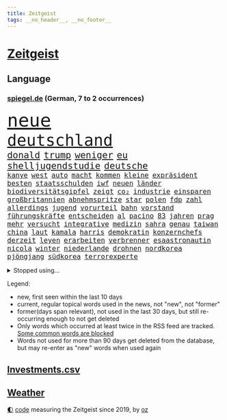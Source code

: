 ```yaml
---
title: Zeitgeist
tags: __no_header__, __no_footer__
---
```


# [Zeitgeist](https://oliz.io/zeitgeist/)

## Language

<h3><a href="https://www.spiegel.de" target="_blank">spiegel.de</a> (German, 7 to 2 occurrences)</h3>
<p style="font-family:monospace">
<span style="font-size:32pt"><a href="news_links.html#neue" class="current">neue</a></span>
<br>
<span style="font-size:28pt"><a href="news_links.html#deutschland" class="current">deutschland</a></span>
<br>
<span style="font-size:16pt"><a href="news_links.html#donald" class="current">donald</a></span>
<span style="font-size:16pt"><a href="news_links.html#trump" class="current">trump</a></span>
<span style="font-size:16pt"><a href="news_links.html#weniger" class="current">weniger</a></span>
<span style="font-size:16pt"><a href="news_links.html#eu" class="current">eu</a></span>
<span style="font-size:16pt"><a href="news_links.html#shelljugendstudie" class="new">shelljugendstudie</a></span>
<span style="font-size:16pt"><a href="news_links.html#deutsche" class="current">deutsche</a></span>
<br>
<span style="font-size:12pt"><a href="news_links.html#kanye" class="current">kanye</a></span>
<span style="font-size:12pt"><a href="news_links.html#west" class="current">west</a></span>
<span style="font-size:12pt"><a href="news_links.html#auto" class="current">auto</a></span>
<span style="font-size:12pt"><a href="news_links.html#macht" class="current">macht</a></span>
<span style="font-size:12pt"><a href="news_links.html#kommen" class="current">kommen</a></span>
<span style="font-size:12pt"><a href="news_links.html#kleine" class="current">kleine</a></span>
<span style="font-size:12pt"><a href="news_links.html#expräsident" class="current">expräsident</a></span>
<span style="font-size:12pt"><a href="news_links.html#besten" class="current">besten</a></span>
<span style="font-size:12pt"><a href="news_links.html#staatsschulden" class="current">staatsschulden</a></span>
<span style="font-size:12pt"><a href="news_links.html#iwf" class="new">iwf</a></span>
<span style="font-size:12pt"><a href="news_links.html#neuen" class="current">neuen</a></span>
<span style="font-size:12pt"><a href="news_links.html#länder" class="current">länder</a></span>
<span style="font-size:12pt"><a href="news_links.html#biodiversitätsgipfel" class="new">biodiversitätsgipfel</a></span>
<span style="font-size:12pt"><a href="news_links.html#zeigt" class="current">zeigt</a></span>
<span style="font-size:12pt"><a href="news_links.html#co₂" class="current">co₂</a></span>
<span style="font-size:12pt"><a href="news_links.html#industrie" class="current">industrie</a></span>
<span style="font-size:12pt"><a href="news_links.html#einsparen" class="new">einsparen</a></span>
<span style="font-size:12pt"><a href="news_links.html#großbritannien" class="current">großbritannien</a></span>
<span style="font-size:12pt"><a href="news_links.html#abnehmspritze" class="current">abnehmspritze</a></span>
<span style="font-size:12pt"><a href="news_links.html#star" class="current">star</a></span>
<span style="font-size:12pt"><a href="news_links.html#polen" class="current">polen</a></span>
<span style="font-size:12pt"><a href="news_links.html#fdp" class="current">fdp</a></span>
<span style="font-size:12pt"><a href="news_links.html#zahl" class="current">zahl</a></span>
<span style="font-size:12pt"><a href="news_links.html#allerdings" class="current">allerdings</a></span>
<span style="font-size:12pt"><a href="news_links.html#jugend" class="current">jugend</a></span>
<span style="font-size:12pt"><a href="news_links.html#vorurteil" class="new">vorurteil</a></span>
<span style="font-size:12pt"><a href="news_links.html#bahn" class="current">bahn</a></span>
<span style="font-size:12pt"><a href="news_links.html#vorstand" class="current">vorstand</a></span>
<span style="font-size:12pt"><a href="news_links.html#führungskräfte" class="current">führungskräfte</a></span>
<span style="font-size:12pt"><a href="news_links.html#entscheiden" class="current">entscheiden</a></span>
<span style="font-size:12pt"><a href="news_links.html#al" class="current">al</a></span>
<span style="font-size:12pt"><a href="news_links.html#pacino" class="new">pacino</a></span>
<span style="font-size:12pt"><a href="news_links.html#83" class="current">83</a></span>
<span style="font-size:12pt"><a href="news_links.html#jahren" class="current">jahren</a></span>
<span style="font-size:12pt"><a href="news_links.html#prag" class="current">prag</a></span>
<span style="font-size:12pt"><a href="news_links.html#mehr" class="current">mehr</a></span>
<span style="font-size:12pt"><a href="news_links.html#versucht" class="current">versucht</a></span>
<span style="font-size:12pt"><a href="news_links.html#integrative" class="new">integrative</a></span>
<span style="font-size:12pt"><a href="news_links.html#medizin" class="current">medizin</a></span>
<span style="font-size:12pt"><a href="news_links.html#sahra" class="current">sahra</a></span>
<span style="font-size:12pt"><a href="news_links.html#genau" class="current">genau</a></span>
<span style="font-size:12pt"><a href="news_links.html#taiwan" class="current">taiwan</a></span>
<span style="font-size:12pt"><a href="news_links.html#china" class="current">china</a></span>
<span style="font-size:12pt"><a href="news_links.html#laut" class="current">laut</a></span>
<span style="font-size:12pt"><a href="news_links.html#kamala" class="current">kamala</a></span>
<span style="font-size:12pt"><a href="news_links.html#harris" class="current">harris</a></span>
<span style="font-size:12pt"><a href="news_links.html#demokratin" class="current">demokratin</a></span>
<span style="font-size:12pt"><a href="news_links.html#konzernchefs" class="new">konzernchefs</a></span>
<span style="font-size:12pt"><a href="news_links.html#derzeit" class="current">derzeit</a></span>
<span style="font-size:12pt"><a href="news_links.html#leyen" class="current">leyen</a></span>
<span style="font-size:12pt"><a href="news_links.html#erarbeiten" class="current">erarbeiten</a></span>
<span style="font-size:12pt"><a href="news_links.html#verbrenner" class="current">verbrenner</a></span>
<span style="font-size:12pt"><a href="news_links.html#esaastronautin" class="new">esaastronautin</a></span>
<span style="font-size:12pt"><a href="news_links.html#nicola" class="current">nicola</a></span>
<span style="font-size:12pt"><a href="news_links.html#winter" class="current">winter</a></span>
<span style="font-size:12pt"><a href="news_links.html#niederlande" class="current">niederlande</a></span>
<span style="font-size:12pt"><a href="news_links.html#drohnen" class="current">drohnen</a></span>
<span style="font-size:12pt"><a href="news_links.html#nordkorea" class="current">nordkorea</a></span>
<span style="font-size:12pt"><a href="news_links.html#pjöngjang" class="current">pjöngjang</a></span>
<span style="font-size:12pt"><a href="news_links.html#südkorea" class="current">südkorea</a></span>
<span style="font-size:12pt"><a href="news_links.html#terrorexperte" class="current">terrorexperte</a></span>
</p>
<details>
<summary>Stopped using...</summary>
<p class="former" style="font-size:12pt">
treffer(1455) becker(1454) bedeuten(1454) cristiano(1454) ronaldo(1454) kommunen(1453) myanmar(1453) wechselt(1453) kauft(1452) abstimmung(1451) beschreibt(1451) aufmerksamkeit(1450) beobachtet(1450) freiheitsstrafe(1450) gesunken(1450) klagt(1450) landesregierung(1450) material(1450) scheiterte(1450) sinken(1450) statement(1450) summe(1450) usaußenminister(1450) wahrheit(1450) weltweiten(1450) zentrum(1450) christine(1449) gewissen(1449) nahmen(1449) plus(1449) verschwunden(1449) entschuldigt(1448) erklärte(1448) innenministerium(1448) scheinen(1448) scheitern(1448) sonne(1448) who(1448) wirkung(1448) überall(1448) arbeitete(1447) entwurf(1447) finanziell(1447) schaden(1447) eis(1446) forderung(1446) gezogen(1446) ausländische(1445) konservativen(1445) nahezu(1445) netzwerk(1445) stets(1445) voraus(1445) beschluss(1444) finale(1444) gastgeber(1444) kündigte(1444) nazis(1444) pocht(1444) pressestimmen(1444) spekuliert(1444) vorübergehend(1444) xi(1444) illegal(1443) institut(1443) obama(1443) trend(1443) warf(1443) anbieten(1442) investitionen(1442) räumen(1442) 3(1441) debakel(1441) distanziert(1441) lieben(1441) wies(1441) aufruf(1440) eigentümer(1440) milliarde(1439) erkrankung(1438) halbfinale(1438) versprochen(1438) motiv(1437) starker(1437) anlass(1436) frust(1436) schwanger(1435) verbreiten(1435) berät(1434) produzieren(1434) stieg(1434) königin(1433) pflicht(1432) 45(1430) gesamten(1430) hunger(1429) mission(1429) begriff(1428) bundesgerichtshof(1428) ähnlich(1428) beschlagnahmt(1427) gouverneur(1427) presse(1427) ministerium(1425) empfängt(1424) herz(1424) insassen(1424) syrer(1424) freiwillig(1423) abstieg(1422) teilnahme(1422) papier(1418) auseinandersetzung(1416) katharina(1408) erhöhung(1407) einblicke(1403) blinken(1391) marine(1388) last(1386) einfache(1376) schiffe(1376) leiter(1368) öffnet(1343) langjährige(1339) milliardär(1337) zusammenbruch(1311) lediglich(1236) tennisstar(1222) kolumbien(1201) ministerin(1197) truppe(1184) gestern(1144) gewohnt(1122) haushalt(1119) vorfeld(1098) dokumentiert(1093) halbes(1079) beider(1078) empfehlen(1072) rhein(1065) front(1038) schärfere(1038) schloss(1027) buschmann(1013) verschwinden(993) überwachung(989) spielern(985) gerichte(984) fake(975) verweist(975) afrikanischen(965) unwetter(960) kriegsverbrechen(926) hochrangigen(924) herzen(919) handys(900) durchsuchen(896) vermisster(881) debattiert(849) tierschützer(842) fahrgäste(831) thüringens(829) partnerin(817) olympiasieger(814) fassungslos(809) erlegen(805) offizielle(788) nation(781) 05(771) wünsche(767) lebenslange(766) zurückkehren(753) branchen(741) nationaltrainer(738) francisco(736) irland(735) deuten(713) beerdigt(704) schönheit(701) autohersteller(700) operiert(699) abgeben(694) geschmack(694) aussichten(686) düster(677) gekostet(664) check(661) haftbefehl(658) hauses(658) mächtige(655) heimische(637) venedig(632) sachsens(631) mythos(627) c(626) wand(623) wasserstoff(614) 52(613) freier(611) gravierende(608) weimar(606) 5000(605) freiwillige(605) geständnis(597) außergewöhnlich(582) influencer(582) toll(581) merklich(580) darmstadt(573) höhepunkt(572) beigetragen(570) wurzeln(570) kreuz(565) gewartet(561) emotionen(542) zeuge(540) linkspartei(537) bekämpfung(534) veröffentlichte(528) massenhaft(524) stuft(524) samuel(521) tickets(520) diebstahl(511) versehentlich(509) terrorismus(504) genießen(503) gelernt(499) iphones(497) motto(495) absurd(493) partien(489) bundeshaushalt(487) sandra(483) staats(483) open(480) sächsischen(475) 77(472) schlucht(469) umzusetzen(465) schuldenbremse(464) toronto(460) busfahrer(459) preiserhöhung(459) massiver(455) benachteiligt(454) lieferten(454) popstars(450) saßen(445) ezb(444) clemens(443) besiegen(439) atlanta(437) kooperiert(436) sicherheitsmaßnahmen(433) iphone(429) britney(428) islamistische(428) spears(428) stützen(428) ausbeutung(423) sechsstellige(423) südkoreanische(418) unerwartete(418) metern(416) sichergestellt(409) schach(404) us(401) jon(399) jüdisches(399) rucksack(399) verkehrsunfall(399) nordkoreas(396) 03(391) goldenen(391) väter(391) mittelfeld(382) generalbundesanwalt(380) jugendstrafe(378) qualifikation(372) unschuldig(372) demokratischen(370) milliardenhilfen(369) palästina(367) königshaus(362) franzosen(361) 43(359) verschickt(359) gemüse(358) management(357) popkultur(356) sitz(351) taugen(350) mars(348) willkommen(348) erfindung(347) 1100(340) achtzigerjahre(339) bundes(336) vulkanausbruch(336) eingedrungen(335) migrationshintergrund(335) sicherheitsgründen(335) reagierten(334) kilo(333) sommerspiele(333) einführung(328) israelisches(328) menschenrechte(327) staatssekretärin(325) 29jähriger(321) kritischer(321) sprecherin(314) überdenken(314) db(313) ampelpartner(309) rechtlich(308) emma(307) haftstrafen(307) entspannung(305) haderte(304) islamische(302) kündigungen(302) tourt(301) besorgniserregend(300) notlage(297) flaggen(295) bot(294) erfolgserlebnis(294) lernt(293) 18jährige(291) leise(291) gesichter(290) erleichterung(287) historischer(287) kriegsschiffe(287) mindestlohn(287) 93(286) straftäter(286) positives(284) verschüttet(284) politischer(282) station(281) anhebung(280) uganda(280) zeitalter(280) buchempfehlungen(279) einsparungen(279) verschwörungstheorien(278) erfuhr(275) angeklagten(274) omas(274) anwendung(272) eilantrag(271) aufgedeckt(268) viertelfinale(268) bevorzugen(266) vorliegt(266) mögen(263) statistischem(262) high(261) 1980(260) sendet(259) präsentierte(258) hollywoods(257) gründet(255) wettkampf(255) barack(253) chrome(253) wüten(253) hungersnot(252) niedersachsens(252) topfavorit(252) premierministerin(249) privates(249) erhöhte(248) mona(247) bauernproteste(244) bestürzt(244) indes(244) weltstar(243) route(242) bauch(239) politischem(239) festivals(238) substanz(237) konzept(236) go(234) scheidet(233) kontroversen(232) lamar(232) hab(231) hauptdarstellerin(231) bronze(229) erleichtert(229) inakzeptabel(228) justin(228) siegtreffer(228) swifts(228) lebenslang(225) fressen(224) bucht(223) minderjährigen(223) falscher(222) trick(221) emojis(217) obst(216) kanzlerin(215) änderte(215) klärt(214) falschinformationen(213) vermittler(213) huawei(212) eingefangen(211) regimes(211) schwerverletzte(211) apples(210) ausmacht(210) raf(210) zoo(210) übertrieben(210) usmedien(209) magnus(208) möglichkeit(208) oberpfalz(208) bedankt(207) durchsuchung(207) zweitligisten(206) planung(205) schweigegeldprozess(205) 35000(204) runter(203) biss(202) frauenanteil(201) abtreibungen(200) eindeutig(198) argumentierte(196) chiphersteller(196) kassierte(196) enthüllen(195) füße(195) techmilliardär(195) verbraucherpreise(195) mad(194) verurteilter(194) überlassen(193) eurofighter(192) erfolgreicher(191) filmset(191) jeff(191) lautete(191) gelsenkirchen(189) reiht(189) athletin(186) dokumentation(186) erfreut(186) zucker(186) flüchtlingen(185) jünger(185) netzwerken(185) ergreift(184) zwangsversteigerung(184) bvbprofi(182) trümmer(181) katastrophenfall(180) afderfolg(179) justizministerin(179) studien(177) dürre(176) 20jähriger(175) carlsen(175) elefanten(175) ermutigt(175) milliardengeschäft(175) privatsphäre(175) zusätzlichen(175) ressourcen(174) school(174) benachbarten(173) harmlosen(173) thyssenkrupp(173) afghanische(172) erhärten(172) königlichen(172) entlassung(171) herausgesucht(171) iga(171) usjustiz(171) świątek(171) köpfe(170) staatschefs(170) einschalten(169) ernannt(168) fußballbund(168) irreführende(168) vorfreude(168) cafés(167) verrat(165) einschränken(164) straßenbahn(164) verhört(164) arbeitszeit(163) iraner(163) leuten(163) abgeschoben(162) frauenfußball(162) provozieren(162) testspiel(162) gesammelt(161) ultraorthodoxe(160) kommentieren(158) morgan(158) längste(157) pelosi(157) unterstützte(157) behoben(156) gefangenenlager(156) zeilen(156) einflussreichsten(155) hauskauf(155) publikums(155) verlobung(155) handwerk(154) engel(153) bestritt(151) toxischen(151) children(150) save(150) vereinbaren(150) massensterben(149) besuchte(148) europäischer(148) flair(148) stahl(148) telekom(148) schwimmbad(147) umweltschützer(146) feuern(145) herd(145) jawort(145) privater(145) wohnungslose(145) kryptowährung(143) likes(143) films(142) menschheit(142) bremerhaven(140) eskalieren(140) heiße(140) 1400(138) feier(138) marvin(138) rechtspopulismus(138) automaten(137) landeten(137) übermittelt(137) friedenskonferenz(136) outfit(136) hipp(135) zugspitze(135) elend(134) unversöhnlich(132) bon(131) handele(131) jovi(131) stärkere(131) befriedigend(130) lokalen(130) privat(130) verschärfung(130) plagen(129) weigert(129) bangladesch(128) entgangen(128) faust(127) schärferen(127) wider(127) gemessen(126) indopazifik(126) marcus(126) sechsjährigen(126) heimatmarkt(125) afrikanische(124) fernost(124) kendrick(124) polizeiliche(123) babbel(122) daum(122) quatsch(122) nhl(121) kanzelt(120) korrekt(119) aufsteigen(118) griechischen(118) lugner(118) schutzsuchende(118) steven(118) angespannte(117) beißt(117) hampshire(117) kinshasa(117) ordnete(117) paradies(117) siedlungen(117) unbekleidet(117) ausschließlich(116) fußballlegende(116) usbotschafterin(115) anhaltenden(114) bekanntes(114) schutzsuchenden(113) teurere(113) berüchtigt(112) scharfen(112) sexualstraftäter(112) zahlung(112) basel(111) josé(111) feinde(110) vergaß(110) verzehr(110) polizeigewalt(109) spieß(109) bahnlogistiktochter(108) bowl(108) schlägerei(108) schutt(108) beladener(107) epidemie(107) solch(107) sponsor(107) supreme(107) 42jähriger(106) hunter(106) pony(106) rechenschaft(106) redaktion(106) unterbrechen(106) urteile(106) erdrutsch(105) filmfest(105) hartnäckig(105) neuestes(105) potenziell(105) sommerpause(105) zurückzahlen(105) johnny(104) löwen(104) vernichtendes(104) 25jährige(103) gefüllte(103) gegenspieler(103) krawallen(103) medwedew(102) orden(102) kubitschek(101) rückte(101) schultz(101) cruise(100) außenseiter(99) gemeinnützige(98) marina(98) 32jährige(97) bleibe(97) waldbrand(97) maskottchen(96) verabschiedete(96) glaubwürdigkeit(95) hafenstadt(95) psychotherapeut(95) strauchelnde(95) nachträglich(94) opa(94) guirassy(93) serhou(93) füllkrug(92) niclas(92) wahlkampfs(92) alliierten(91) flugzeugabsturz(91) intelligence(91) liedern(91) tatsächliche(91) zulassung(91) zwangsversteigert(91) ansiedlung(90) beliebten(90) klatschen(90) konto(90) martha(90) pakistaner(90) patientinnen(90) ruine(90) toben(90) beinahekatastrophe(89) blind(89) döring(89) eingeläutet(89) fehlerhafte(89) hingewiesen(89) kaputte(89) klimafreundlicher(89) kontinent(89) medaille(89) noa(89) südkoreanischer(89) argentinier(88) brat(88) charli(88) danke(88) klassik(88) migrantinnen(88) ruf(88) xcx(88) almuth(87) artgenossen(87) gleichstellung(87) mcdonald's(87) privatsache(87) schult(87) surrealen(87) usautobauer(87) bullock(86) delikatessen(86) entschädigt(86) erdgeschichte(86) etatentwurf(86) eustrafzöllen(86) timberlake(86) uspräsidentensohn(86) verlobt(86) 900(85) cathy(85) kuschelt(85) plump(85) schleppen(85) transfer(85) verletze(85) ausländischen(84) falschmeldungen(84) gulasch(84) itsysteme(84) kroatien(84) legende(84) passantin(84) simbabwe(84) welthits(84) raststätte(83) standorten(83) widersprüche(83) wildbahn(83) 2200(82) koeman(82) menschenhandels(82) portionen(82) ronald(82) abzuschieben(81) filmte(81) kifunktionen(81) mate(81) moldau(81) schalteten(81) vergewaltigte(81) wiegt(81) friedensplan(80) miene(80) oberleitungen(80) parat(80) ran(80) firmenpleiten(79) georgier(79) neubaur(79) weltgesundheitsorganisation(79) wildnis(79) meldeten(78) mittlere(78) monatlichen(78) sensation(78) studierte(78) abriss(77) dfbauswahl(77) fantasien(77) haushaltsentwurf(77) liebte(77) moniert(77) pfister(77) subtile(77) surferin(77) unausweichlich(77) ungeahnte(77) vermutung(77) wasserschutzpolizei(77) banksy(76) dienstwagen(76) emeuphorie(76) schnaps(76) verbracht(76) verfassungsrechtler(76) abstruse(75) arts(75) auftritts(75) filmfestival(75) harmonie(75) pragmatiker(75) siebte(75) spiegeldokumentation(75) ikonische(74) währte(74) doppelte(73) gesundheitsbehörde(72) überprüft(72) comedians(71) einzudämmen(71) geschasste(71) heimwm(71) nationalgericht(71) türkischem(71) vorgezogen(71) ausreisen(70) bauernpräsident(70) einheimischen(70) ernstvolker(70) rukwied(70) trauerfeier(70) trauma(70) 49euroticket(69) bands(69) berührung(69) freigelassen(69) gegensatz(69) sondersitzung(69) annen(68) eiszeit(68) gesamtführung(68) gräben(68) korrektheit(68) küsst(68) richtungen(68) unbemannten(68) ernährten(67) eröffneten(67) fritz(67) kaliforniens(67) lockt(67) pulverisiert(67) gesundheitliche(66) hose(66) kriselnde(66) menschenhandel(66) rekonstruiert(66) tate(66) vollbringen(66) drohenden(65) gewürgt(65) honorar(65) luxusautos(65) rettungshubschrauber(65) schwarzrotgold(65) sparkasse(65) äußersten(65) attraktive(64) drehen(64) entsprechende(64) ernennung(64) erwürgt(64) flugzeugen(64) geklettert(64) sprengstoff(64) wunderkind(64) 14jähriger(63) eriksson(63) gloria(63) kriegstreiber(63) svengöran(63) thurn(63) tribüne(63) dnaanalysen(62) gerhardt(62) großhandel(62) großhandelspreise(62) verschärfungen(62) wölfe(62) auslaufmodell(61) einjähriger(61) gallagher(61) noel(61) spaziergänger(61) age(60) dunham(60) effekte(60) nationalpark(60) aufschlag(59) bekennen(59) erhob(59) komplizierte(59) sicherstellen(59) unterfangen(59) feststellen(58) verstorben(58) wischen(58) altem(57) beriet(57) bordell(57) elsässer(57) entworfen(57) exwrestler(57) konkret(57) primož(57) roglič(57) aufgezeichnet(56) craig(56) gags(56) schwimmt(56) sommerferien(56) auswirkt(55) daniil(55) flugtaxis(55) gerissen(55) hilfsmittel(55) ovations(55) standing(55) zauber(55) 1995(54) adele(54) berechnet(54) erweist(54) galgen(54) papenburg(54) privatwirtschaft(54) shogun(54) vulkane(54) werken(54) attentate(53) berchtesgaden(53) dreifache(53) einzunehmen(53) erkennungszeichen(53) großartiges(53) hilflose(53) konsistenz(53) verfassungsklage(53) boulevardzeitung(52) bruce(52) nawalnys(52) schert(52) vorletzte(52) karim(51) sportwagenbauer(51) suchmaschine(51) verbrennerverbot(51) 2028(50) aaron(50) agiert(50) coronaimpfstoff(50) geknackt(50) philadelphia(50) tönen(50) aschaffenburg(49) bitteren(49) frontal(49) karriereberaterin(49) präsidentschaftswahlen(49) stell(49) ausreichend(48) babynahrungshersteller(48) gastiert(48) mathias(48) aufzuhören(47) datum(47) herausfordert(47) nachwirkungen(47) schadstoffe(47) schwangerschaftsabbrüchen(47) wettbewerbe(47) übergangsregierung(47) anhängerinnen(46) ausreise(46) beifall(46) entschuldigte(46) forscherinnen(46) klappen(46) outlaws(46) schlimmen(46) skelett(46) ausweisung(45) kinderarzt(45) medienkonsum(45) pflegefachkraft(45) besorgte(44) breakdance(44) britin(44) dmytro(44) erneuter(44) kuleba(44) olympiasiegerin(44) rivalisierende(44) caroline(43) höchststrafe(43) djane(42) gemeinsamkeiten(42) gästehaus(42) islamfeindliche(42) matt(42) delta(41) fahrlehrer(41) häufigste(41) nordirland(41) zuschießen(41) brocken(40) euabgeordnete(40) o’connor(40) sportschützen(40) swifties(40) verzögert(40) weltranglistenersten(40) achterbahn(39) geschmeidig(39) kehrte(39) mehrtägigen(39) olympisches(39) paralympics(39) rotherham(39) hans(38) ohren(38) pilgern(38) sonnenschein(38) überraschen(38) beistand(37) besitz(37) gigantischer(37) inhaftierten(37) dopingkontroverse(36) englisch(36) erschütterten(36) geschnappt(36) my(36) spielplatz(36) streetartkünstlers(36) verstrickt(36) berger(35) empfehlung(35) kloster(35) natürlichen(35) wahlempfehlung(35) entlohnt(34) kiforscher(34) schlussphase(34) sternerestaurant(34) 26jährigen(33) bezweifelt(33) eingeschlossen(33) megaevent(33) mendes(33) proiranischer(33) seltsamer(33) belgrad(32) geheimdienstes(32) hessische(32) investments(32) keinerlei(32) neunten(32) siedlung(32) 100metersprint(31) boeings(31) nordstreamsaboteur(31) podcaster(31) schwedischen(31) stritt(31) 61jähriger(30) bezug(30) dankte(30) einzelfall(30) flugtaxihersteller(30) gerammt(30) großbrand(30) landesweit(30) läuferin(30) mpox(30) mpoxvirus(30) polizeikräfte(30) unerfahrene(30) uspräsidentschaftswahl(30) 320000(29) ausgrabungen(29) bundesweiter(29) curtis(29) mutationen(29) neumann(29) obduktionsbericht(29) preissteigerungen(29) unverhohlen(29) aufrufe(28) cuxhaven(28) heart(28) parken(28) schaulustige(28) vorhanden(28) faltbaren(27) heikles(27) misslang(27) nämlich(27) polio(27) stabiles(27) winzer(27) bezeichnen(26) borkum(26) niederländischer(26) rafterroristen(26) bombendrohungen(25) monarchen(25) variante(25) angedeutet(24) boulevardpresse(24) gestiegene(24) hochzeitsgesellschaft(24) plante(24) 32jähriger(23) alarmierende(23) freizeitpark(23) gorilla(23) unfallstelle(23) container(22) eilig(22) getarnte(22) grünes(22) selbstbewusstsein(22) spezialtaucher(22) straubing(22) zurecht(22) anästhesisten(21) bundesverkehrsminister(21) etablierten(21) feste(21) harz(21) hauch(21) lastminuteerfolg(21) stromversorgung(21) verabreichte(21) zahnarztpraxis(21) ablesen(20) bundesligarückkehr(20) rollfeld(20) seen(20) straubinger(20) verscharrt(20) verzückte(20) vorantreiben(20) weltrangliste(20) eishockey(19) fußballerin(19) herzkreislauferkrankungen(19) sexualdelikt(19) sunset(19) zügig(19) geendet(18) kursiert(18) lehramt(18) perfekter(18) schnappt(18) springsteen(18) tolle(18) trainerlegende(18) ulrike(18) aryna(17) sabalenka(17) schrillen(17) versteckte(17) anreize(16) kinderwunsch(16) messerattentat(16) positiver(16) regisseurin(16) schwersten(16) vormonat(16) werbepartner(16) widersprüchlich(16) abgeschobene(15) braunbären(15) eingeschläfert(15) landesverbände(15) polaris(15) rabatt(15) spacexmission(15) weltraumspaziergang(15) behinderung(14) haider(14) i’m(14) rezepte(14) silvia(14) alexandre(13) beendigung(13) bundesrichter(13) differenzen(13) geküsst(13) gelangen(13) landesverband(13) meseberg(13) milliardenschwere(13) moraes(13) nachlass(13) sportlern(13) weltrekordhalter(13) wohnheim(13) banner(12) berlinneukölln(12) einfahrt(12) messergewalt(12) messerkriminalität(12) universum(12) zurückweisungen(12) armand(11) army(11) duplantis(11) einzelnen(11) flüchtlingspolitik(11) fremdenfeindlichkeit(11) oasis(11) paralympischen(11) sperrminorität(11) stripes(11) tribünen(11) überfällig(11)
</p>
</details>
<p>Legend:
<ul>
<li><span class="new">new</span>, first seen within the last 10 days</li>
<li><span class="current">current</span>, regular topical words used in the news, not "new", not "former"</li>
<li><span class="former">former(days span relevant)</span>, not used in the last 30 days, but still re-occurring enough to not get deleted</li>
<li>Only words which occurred at least twice in the RSS feed are tracked. <a href="language/filters.py">Some common words are blocked</a></li>
<li>Words not used for more than 90 days get deleted from the database, but may re-enter as "new" words when used again</li>
</ul>
</p>

## [Investments](investments.html)[.csv](investments.csv)

## [Weather](weather.html)

<footer>
<a href="javascript:toggleTheme()" class="nav">🌓</a>
<a href="https://github.com/ooz/zeitgeist">code</a> measuring the Zeitgeist since 2019, by <a href="https://oliz.io">oz</a>
</footer>
